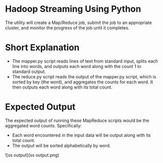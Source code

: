 # Hadoop Streaming Using Python
The utility will create a Map/Reduce job, submit the job to an appropriate cluster, and monitor the progress of the job until it completes.

# Short Explanation
- The mapper.py script reads lines of text from standard input, splits each line into words, and outputs each word along with the count 1 to standard output. 
- The reduce.py script reads the output of the mapper.py script, which is sorted by key (the word), and aggregates the counts for each word. It then outputs each word along with its total count.

# Expected Output 

The expected output of running these MapReduce scripts would be the aggregated word counts. Specifically:

- Each word encountered in the input data will be output along with its total count.
- The output will be sorted alphabetically by word.

![ss output](ss output.png)
